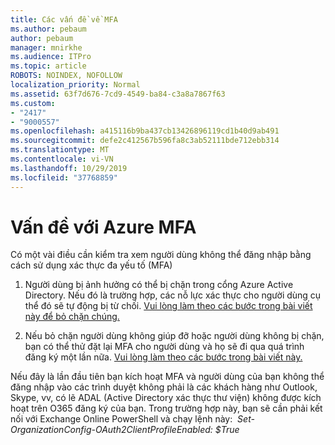 ```yaml
---
title: Các vấn đề về MFA
ms.author: pebaum
author: pebaum
manager: mnirkhe
ms.audience: ITPro
ms.topic: article
ROBOTS: NOINDEX, NOFOLLOW
localization_priority: Normal
ms.assetid: 63f7d676-7cd9-4549-ba84-c3a8a7867f63
ms.custom:
- "2417"
- "9000557"
ms.openlocfilehash: a415116b9ba437cb13426896119cd1b40d9ab491
ms.sourcegitcommit: defe2c412567b596fa8c3ab52111bde712ebb314
ms.translationtype: MT
ms.contentlocale: vi-VN
ms.lasthandoff: 10/29/2019
ms.locfileid: "37768859"
---
```

# <a name="issues-with-azure-mfa"></a>Vấn đề với Azure MFA
Có một vài điều cần kiểm tra xem người dùng không thể đăng nhập bằng cách sử dụng xác thực đa yếu tố (MFA)

1. Người dùng bị ảnh hưởng có thể bị chặn trong cổng Azure Active Directory. Nếu đó là trường hợp, các nỗ lực xác thực cho người dùng cụ thể đó sẽ tự động bị từ chối. [Vui lòng làm theo các bước trong bài viết này để bỏ chặn chúng.](https://docs.microsoft.com/azure/active-directory/authentication/howto-mfa-mfasettings#block-and-unblock-users)

2. Nếu bỏ chặn người dùng không giúp đỡ hoặc người dùng không bị chặn, bạn có thể thử đặt lại MFA cho người dùng và họ sẽ đi qua quá trình đăng ký một lần nữa. [Vui lòng làm theo các bước trong bài viết này.](https://docs.microsoft.com/azure/active-directory/authentication/howto-mfa-userdevicesettings#require-users-to-provide-contact-methods-again)

Nếu đây là lần đầu tiên bạn kích hoạt MFA và người dùng của bạn không thể đăng nhập vào các trình duyệt không phải là các khách hàng như Outlook, Skype, vv, có lẽ ADAL (Active Directory xác thực thư viện) không được kích hoạt trên O365 đăng ký của bạn. Trong trường hợp này, bạn sẽ cần phải kết nối với Exchange Online PowerShell và chạy lệnh này:  *Set-OrganizationConfig-OAuth2ClientProfileEnabled: $True*